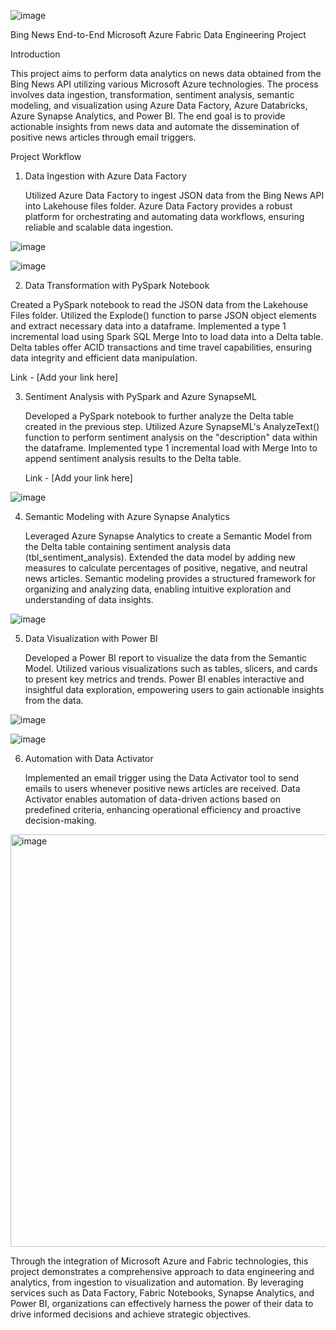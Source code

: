 ![image](https://github.com/Reshmarathod/Bing-News-End-to-End-Microsoft-Azure-Fabric-Data-Engineering-Project-Pyspark/assets/146751905/1391ca22-1ef3-4055-9546-212bc5ef800d)


Bing News End-to-End Microsoft Azure Fabric Data Engineering Project

Introduction

This project aims to perform data analytics on news data obtained from the Bing News API utilizing various Microsoft Azure technologies. The process involves data ingestion, transformation, sentiment analysis, semantic modeling, and visualization using Azure Data Factory, Azure Databricks, Azure Synapse Analytics, and Power BI. The end goal is to provide actionable insights from news data and automate the dissemination of positive news articles through email triggers.

Project Workflow

1. Data Ingestion with Azure Data Factory

   Utilized Azure Data Factory to ingest JSON data from the Bing News API into Lakehouse files folder. Azure Data 
   Factory provides a robust platform for orchestrating and automating data workflows, ensuring reliable and scalable 
   data ingestion.

 ![image](https://github.com/Reshmarathod/Bing-News-End-to-End-Microsoft-Azure-Fabric-Data-Engineering-Project-Pyspark/assets/146751905/95385307-387c-43d9-9f9b-45e73aec67ed)


![image](https://github.com/Reshmarathod/Bing-News-End-to-End-Microsoft-Azure-Fabric-Data-Engineering-Project-Pyspark/assets/146751905/cf80e417-3100-4a4a-8f78-1ba8f262a2ea)





2. Data Transformation with PySpark Notebook

  Created a PySpark notebook to read the JSON data from the Lakehouse Files folder. Utilized the Explode() function 
  to parse JSON object elements and extract necessary data into a dataframe. Implemented a type 1 incremental load 
  using Spark SQL Merge Into to load data into a Delta table. Delta tables offer ACID transactions and time travel 
  capabilities, ensuring data integrity and efficient data manipulation.

  Link - [Add your link here]

3. Sentiment Analysis with PySpark and Azure SynapseML

   Developed a PySpark notebook to further analyze the Delta table created in the previous step. Utilized Azure 
   SynapseML's AnalyzeText() function to perform sentiment analysis on the "description" data within the dataframe. 
   Implemented type 1 incremental load with Merge Into to append sentiment analysis results to the Delta table.

   Link - [Add your link here]



 ![image](https://github.com/Reshmarathod/Bing-News-End-to-End-Microsoft-Azure-Fabric-Data-Engineering-Project-Pyspark/assets/146751905/7324485c-8f0a-455a-a348-dd37a00e9f41)




4. Semantic Modeling with Azure Synapse Analytics

   Leveraged Azure Synapse Analytics to create a Semantic Model from the Delta table containing sentiment analysis 
   data (tbl_sentiment_analysis). Extended the data model by adding new measures to calculate percentages of 
   positive, negative, and neutral news articles. Semantic modeling provides a structured framework for organizing 
   and analyzing data, enabling intuitive exploration and understanding of data insights.


  ![image](https://github.com/Reshmarathod/Bing-News-End-to-End-Microsoft-Azure-Fabric-Data-Engineering-Project-Pyspark/assets/146751905/66766399-513f-4bee-bff8-a568977e1666)



5. Data Visualization with Power BI

   Developed a Power BI report to visualize the data from the Semantic Model. Utilized various visualizations such 
   as tables, slicers, and cards to present key metrics and trends. Power BI enables interactive and insightful data 
   exploration, empowering users to gain actionable insights from the data.

 ![image](https://github.com/Reshmarathod/Bing-News-End-to-End-Microsoft-Azure-Fabric-Data-Engineering-Project-Pyspark/assets/146751905/ac92555a-9997-4579-a418-f45a2d805ea0)



![image](https://github.com/Reshmarathod/Bing-News-End-to-End-Microsoft-Azure-Fabric-Data-Engineering-Project-Pyspark/assets/146751905/5af9b0ba-58c1-4201-b312-9ce2ab7786af)




6. Automation with Data Activator

   Implemented an email trigger using the Data Activator tool to send emails to users whenever positive news 
   articles are received. Data Activator enables automation of data-driven actions based on predefined criteria, 
   enhancing operational efficiency and proactive decision-making.



 <img width="660" alt="image" src="https://github.com/Reshmarathod/Bing-News-End-to-End-Microsoft-Azure-Fabric-Data-Engineering-Project-Pyspark/assets/146751905/70d2621a-79cc-4887-b45d-b3ba10dbff41">




   Through the integration of Microsoft Azure and Fabric technologies, this project demonstrates a comprehensive 
   approach to data engineering and analytics, from ingestion to visualization and automation. By leveraging 
   services such as Data Factory, Fabric Notebooks, Synapse Analytics, and Power BI, organizations can effectively 
   harness the power of their data to drive informed decisions and achieve strategic objectives.












